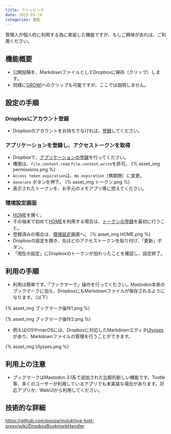 ```yaml
---
title: クリッピング
date: 2023-03-14
categories: 機能
---
```


管理人が個人的に利用する為に実装した機能ですが、もしご興味があれば、ご利用ください。

## 機能概要

- 公開投稿を、MarkdownファイルとしてDropboxに保存（クリップ）します。
- 同様に[GROWI](https://growi.cloud/)へのクリップも可能ですが、ここでは説明しません。

## 設定の手順

### Dropboxにアカウント登録

- Dropboxのアカウントをお持ちでなければ、[登録](https://www.dropbox.com/register)してください。

### アプリケーションを登録し、アクセストークンを取得

- Dropboxで、[アプリケーションの登録](https://www.dropbox.com/developers/apps)を行ってください。
- 権限は、`file.content.read` `file.content.write`を許可。
{% asset_img permissions.png %}
- `Access token expiration`は、`No expiration`（無期限）に変更。
- `Generate` ボタンを押下。
{% asset_img トークン.png %}
- 表示されたトークンを、お手元のメモアプリ等に控えてください。

### 環境設定画面

- [HOME](https://mstdn.delmulin.com/mulukhiya)を開く。
- その端末で初めて[HOME](https://mstdn.delmulin.com/mulukhiya)を利用する場合は、[トークンの登録](https://mstdn.delmulin.com/mulukhiya/app/token)を最初に行うこと。
- 登録済みの場合は、[環境設定](https://mstdn.delmulin.com/mulukhiya/app/config)画面へ。
{% asset_img HOME.png %}
- Dropboxの設定を開き、先ほどのアクセストークンを貼り付け、「更新」ボタン。
- 「現在の設定」にDropboxのトークンが加わったことを確認し、設定終了。

## 利用の手順

- 利用は簡単です。「ブックマーク」操作を行ってください。Mastodon本来のブックマークに加え、DropboxにもMarkdownファイルが保存されるようになります。（以下）

{% asset_img ブックマーク操作1.png %}

{% asset_img ブックマーク操作2.png %}

- 例えばiOSやmacOSには、Dropboxに対応したMarkdownエディタ[Ulysses](https://apps.apple.com/jp/app/ulysses/id1225570693)があり、Markdownファイルの管理を行うことができます。

{% asset_img Ulysses.png %}

## 利用上の注意

- ブックマークはMastodon 3.1系で追加された比較的新しい機能です。Tootle等、多くのユーザーが利用しているアプリでも未実装な場合があります。対応アプリか、WebUIから利用してください。

## 技術的な詳細
https://github.com/pooza/mulukhiya-toot-proxy/wiki/DropboxBookmarkHandler
